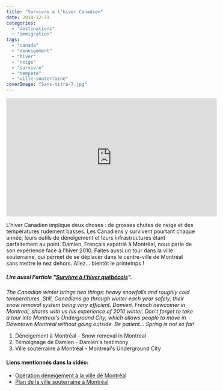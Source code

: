 ```yaml
---
title: "Survivre à l'hiver Canadien"
date: 2010-12-31
categories: 
  - "destinations"
  - "immigration"
tags: 
  - "canada"
  - "deneigement"
  - "hiver"
  - "neige"
  - "survivre"
  - "tempete"
  - "ville-souterraine"
coverImage: "Sans-titre-7.jpg"
---
```


<iframe src="https://www.youtube.com/embed/1MxPq0kyHx8" width="560" height="315" frameborder="0" allowfullscreen="allowfullscreen"></iframe>

L'hiver Canadien implique deux choses : de grosses chutes de neige et des températures rudement basses. Les Canadiens y survivent pourtant chaque année, leurs outils de déneigement et leurs infrastructures étant parfaitement au point. Damien, Français expatrié à Montréal, nous parle de son expérience face à l'hiver 2010. Faites aussi un tour dans la ville souterraine, qui permet de se déplacer dans le centre-ville de Montréal sans mettre le nez dehors. Allez... bientôt le printemps !

##### Lire aussi l'article "[Survivre à l'hiver québécois](https://noteauvoyageur.eu/survivre-a-lhiver-quebecois/)".

_The Canadian winter brings two things: heavy snowfalls and roughly cold temperatures. Still, Canadians go through winter each year safely, their snow removal system being very efficient. Damien, French newcomer in Montreal, shares with us his experience of 2010 winter. Don't forget to take a tour into Montreal's Underground City, which allows people to move in Downtown Montreal without going outside. Be patient... Spring is not so far!_

1. Déneigement à Montréal - Snow removal in Montreal
2. Témoignage de Damien - Damien's testimony
3. Ville souterraine à Montréal - Montreal's Underground City

#### Liens mentionnés dans la vidéo:

- [Opération déneigement à la ville de Montréal](http://ville.montreal.qc.ca/deneigement/)
- [Plan de la ville souterraine à Montréal](http://montrealsouterrain.ca/)

